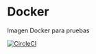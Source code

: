 # Docker
Imagen Docker para pruebas


[![CircleCI](https://circleci.com/gh/pablosilvab/demo-docker-nginx.svg?style=svg)](https://circleci.com/gh/pablosilvab/demo-docker-nginx)